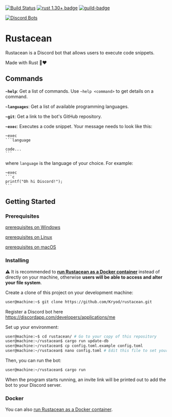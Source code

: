 [![Build Status](https://travis-ci.org/Kryod/rustacean.svg?branch=master)](https://travis-ci.org/Kryod/rustacean) [![rust 1.30+ badge]][rust 1.30+ link] [![guild-badge][]][guild]



[![Discord Bots](https://discordbots.org/api/widget/509051376655925258.svg)](https://discordbots.org/bot/509051376655925258)

# Rustacean

Rustacean is a Discord bot that allows users to execute code snippets.

Made with Rust 🦀❤

## Commands

**`~help`**: Get a list of commands. Use `~help <command>` to get details on a command.

**`~languages`**: Get a list of available programming languages.

**`~git`**: Get a link to the bot's GitHub repository.

**`~exec`**: Executes a code snippet. Your message needs to look like this:
````
~exec
​```language

code...
​```
````
where `language` is the language of your choice.
For example:
````
~exec
​```c
printf("Oh hi Discord!");
​```
````

## Getting Started

### Prerequisites

[prerequisites on Windows](readme/windows.md)

[prerequisites on Linux](readme/linux.md)

[prerequisites on macOS](readme/macos.md)

### Installing

⚠️ It is recommended to **[run Rustacean as a Docker container](readme/docker.md)** instead of directly on your machine, otherwise **users will be able to access and alter your file system**.

Create a clone of this project on your development machine:
```sh
user@machine:~$ git clone https://github.com/Kryod/rustacean.git
```

Register a Discord bot here https://discordapp.com/developers/applications/me

Set up your environment:
```sh
user@machine:~$ cd rustacean/ # Go to your copy of this repository
user@machine:~/rustacean$ cargo run update-db
user@machine:~/rustacean$ cp config.toml.example config.toml
user@machine:~/rustacean$ nano config.toml # Edit this file to set your Discord bot credentials
```

Then, you can run the bot:
```sh
user@machine:~/rustacean$ cargo run
```
When the program starts running, an invite link will be printed out to add the bot to your Discord server.

### Docker

You can also [run Rustacean as a Docker container](readme/docker.md).

[guild]: https://discord.gg/2qjtv2H
[guild-badge]: https://img.shields.io/discord/509055716305141780.svg?style=flat-square&colorB=7289DA
[rust 1.30+ badge]: https://img.shields.io/badge/rust-1.30.0+-93450a.svg?style=flat-square
[rust 1.30+ link]: https://blog.rust-lang.org/2018/10/25/Rust-1.30.html